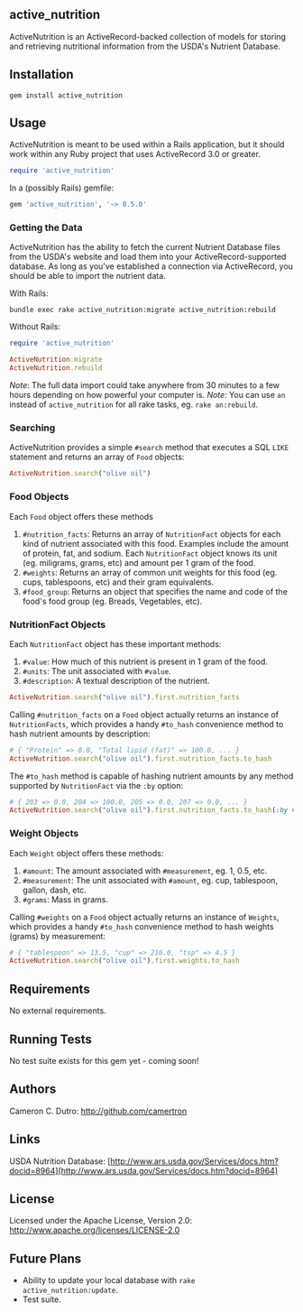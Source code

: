 ## active_nutrition

ActiveNutrition is an ActiveRecord-backed collection of models for storing and retrieving nutritional information from the USDA's Nutrient Database.

## Installation

`gem install active_nutrition`

## Usage

ActiveNutrition is meant to be used within a Rails application, but it should work within any Ruby project that uses ActiveRecord 3.0 or greater.

```ruby
require 'active_nutrition'
```

In a (possibly Rails) gemfile:

```ruby
gem 'active_nutrition', '~> 0.5.0'
```

### Getting the Data

ActiveNutrition has the ability to fetch the current Nutrient Database files from the USDA's website and load them into your ActiveRecord-supported database.  As long as you've established a connection via ActiveRecord, you should be able to import the nutrient data.

With Rails:

```bundle exec rake active_nutrition:migrate active_nutrition:rebuild```

Without Rails:

```ruby
require 'active_nutrition'

ActiveNutrition.migrate
ActiveNutrition.rebuild
```

_Note_: The full data import could take anywhere from 30 minutes to a few hours depending on how powerful your computer is.
_Note_: You can use `an` instead of `active_nutrition` for all rake tasks, eg. `rake an:rebuild`.

### Searching

ActiveNutrition provides a simple `#search` method that executes a SQL `LIKE` statement and returns an array of `Food` objects:

```ruby
ActiveNutrition.search("olive oil")
```

### Food Objects

Each `Food` object offers these methods

1.  `#nutrition_facts`: Returns an array of `NutritionFact` objects for each kind of nutrient associated with this food.  Examples include the amount of protein, fat, and sodium.  Each `NutritionFact` object knows its unit (eg. miligrams, grams, etc) and amount per 1 gram of the food.
2.  `#weights`: Returns an array of common unit weights for this food (eg. cups, tablespoons, etc) and their gram equivalents.
3.  `#food_group`: Returns an object that specifies the name and code of the food's food group (eg. Breads, Vegetables, etc).

### NutritionFact Objects

Each `NutritionFact` object has these important methods:

1.  `#value`: How much of this nutrient is present in 1 gram of the food.
2.  `#units`: The unit associated with `#value`.
3.  `#description`: A textual description of the nutrient.

```ruby
ActiveNutrition.search("olive oil").first.nutrition_facts
```

Calling `#nutrition_facts` on a `Food` object actually returns an instance of `NutritionFacts`, which provides a handy `#to_hash` convenience method to hash nutrient amounts by description:

```ruby
# { "Protein" => 0.0, "Total lipid (fat)" => 100.0, ... }
ActiveNutrition.search("olive oil").first.nutrition_facts.to_hash
```

The `#to_hash` method is capable of hashing nutrient amounts by any method supported by `NutritionFact` via the `:by` option:

```ruby
# { 203 => 0.0, 204 => 100.0, 205 => 0.0, 207 => 0.0, ... }
ActiveNutrition.search("olive oil").first.nutrition_facts.to_hash(:by => :nutrition_number)
```

### Weight Objects

Each `Weight` object offers these methods:

1.  `#amount`: The amount associated with `#measurement`, eg. 1, 0.5, etc.
2.  `#measurement`: The unit associated with `#amount`, eg. cup, tablespoon, gallon, dash, etc.
3.  `#grams`: Mass in grams.

Calling `#weights` on a `Food` object actually returns an instance of `Weights`, which provides a handy `#to_hash` convenience method to hash weights (grams) by measurement:

```ruby
# { "tablespoon" => 13.5, "cup" => 216.0, "tsp" => 4.5 }
ActiveNutrition.search("olive oil").first.weights.to_hash
```

## Requirements

No external requirements.

## Running Tests

No test suite exists for this gem yet - coming soon!


## Authors

Cameron C. Dutro: http://github.com/camertron

## Links
USDA Nutrition Database: [http://www.ars.usda.gov/Services/docs.htm?docid=8964](http://www.ars.usda.gov/Services/docs.htm?docid=8964)

## License

Licensed under the Apache License, Version 2.0: http://www.apache.org/licenses/LICENSE-2.0

## Future Plans

* Ability to update your local database with `rake active_nutrition:update`.
* Test suite.